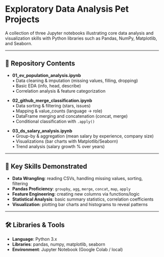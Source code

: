 # Exploratory Data Analysis Pet Projects

A collection of three Jupyter notebooks illustrating core data analysis and visualization skills with Python libraries such as Pandas, NumPy, Matplotlib, and Seaborn.

---

## 📁 Repository Contents

- **01_ev_population_analysis.ipynb**  
  • Data cleaning & imputation (missing values, filling, dropping)  
  • Basic EDA (info, head, describe)  
  • Correlation analysis & feature categorization

- **02_github_merge_classification.ipynb**  
  • Data sorting & filtering (stars, issues)  
  • Mapping & value_counts (language → role)  
  • DataFrame merging and concatenation (concat, merge)  
  • Conditional classification with `.apply()`

- **03_ds_salary_analysis.ipynb**  
  • Group-by & aggregation (mean salary by experience, company size)  
  • Visualizations (bar charts with Matplotlib/Seaborn)  
  • Trend analysis (salary growth % over years)

---

## 🔧 Key Skills Demonstrated

- **Data Wrangling**: reading CSVs, handling missing values, sorting, filtering  
- **Pandas Proficiency**: `groupby`, `agg`, `merge`, `concat`, `map`, `apply`  
- **Feature Engineering**: creating new columns via functions/logic  
- **Statistical Analysis**: basic summary statistics, correlation coefficients  
- **Visualization**: plotting bar charts and histograms to reveal patterns  

---

## 🛠 Libraries & Tools

- **Language**: Python 3.x  
- **Libraries**: pandas, numpy, matplotlib, seaborn  
- **Environment**: Jupyter Notebook (Google Colab / local)
